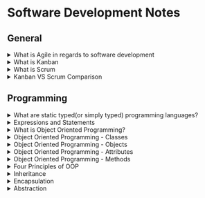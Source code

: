 # Software Development Notes

## General

<details>
    <summary>
        What is Agile in regards to software development
    </summary>
    <br>
    <blockquote>
        <p>
            <h5>
                <b>Summary:</b>
            </h5>
            Agile is a structured and iterative approach to project management and product development. It recognizes the volatility of product development, and provides a methodology for self-organizing teams to respond to change without going off the rails.
        </p>
        <br>
        <p>
            <h5>
                <b>More Information:</b>
            </h5>
            <h6>
                [<a href="https://www.atlassian.com/agile/kanban/kanban-vs-scrum">Atlassian</a>]
            </h6>
        </p>
        <p>
            When it comes to implementing <b>Agile</b> and <b>DevOps</b>, <b>kanban</b> and <b>scrum</b> provide different ways to do so.
        </P>
        <p>
            It's easy to point out the differences between scrum practices and kanban practices, but that's just at the <b>surface level</b>. 
            While the practices differ, the principles are largely the same. Both frameworks will help you build better products (and services) with fewer headaches. 
        </p>
        <p>
            <b>Agile</b> is a structured and iterative approach to project management and product development. It recognizes the volatility of product development, and provides a methodology for self-organizing teams to respond to change without going off the rails. 
        </p>
    </blockquote>
</details>

<details>
    <summary>
        What is Kanban
    </summary>
    <br>
    <blockquote>
        <p>
            <b>Kanban</b> is all about visualizing your work, limiting work in progress, and maximizing efficiency (or flow). Kanban teams focus on <b>reducing the time</b> a project takes (or user story) from start to finish. They do this by using a kanban board and continuously improving their flow of work. 
        </p>
        <p>
            Kanban helps visualize your work, limit work-in-progress (WIP) and quickly move work from "Doing" to "Done.".
            Kanban is great for teams that have lots of incoming requests that vary in priority and size. Whereas scrum processes require high control over what is in scope, kanban let’s you go with the flow. Let’s take a look at the same five considerations to help you decide.  
        </p>
        <p>
            <b>
                Kanban cadence
            </b>
            Kanban is based on a continuous workflow structure that keeps teams nimble and ready to adapt to changing priorities. Work items—represented by cards— are organized on a kanban board where they flow from one stage of the workflow(column) to the next. Common workflow stages are To Do, In Progress, In Review, Blocked, and Done. But that’s boring.
            The best part of kanban is making custom columns for how your team works. My team ships content, so our columns(simplified) go from Backlog, to Prioritized, to Outlines Ready, to Writing, Designing, Technical Review, and Shipped. Our board helped us learn that we ship about one piece of content per week, and where our bottlenecks are (looking at the Technical Review!).
        </p>
        <p>
            <b>
                Release methodology
            </b>
            In kanban, updates are released whenever they are ready, without a regular schedule or predetermined due dates.
            In theory, kanban does not prescribe a fixed time to deliver a task. If the task gets completed earlier (or later), it can be released as needed without having to wait for a release milestone like sprint review. 
        </p>
        <p>
            <b>
                Kanban roles
            </b>
            The whole team owns the kanban board. Some teams enlist an agile coach but, unlike scrum, there is no single “kanban master” who keeps everything running smoothly. It’s the collective responsibility of the entire team to collaborate on and deliver the tasks on the board.
        </p>
        <p>
            <b>
                Key metrics
            </b>
            Lead time and cycle time are important metrics for kanban teams. The deal with the average amount of time that it takes for a task to move from start to finish. Improving cycle times indicates the success of kanban teams.
            The Cumulative Flow Diagram (CFD) is another analytical tool used by kanban teams to understand the number of work items in each state. CFDs help identify specific bottlenecks that need to be resolved for better throughput.
            Another way to deal with bottlenecks is through Work In Progress (WIP) limits. A WIP limit caps the number of cards that can be in any one column at one time. When you reach your WIP limit, a tool like Jira Software caps that column, and the team swarms on those items to move them forward.
        </p>
        <p>
            <b>
                Change philosophy
            </b>
            A kanban workflow can change at any time. New work items can get added to the backlog and existing cards can get blocked or removed based on prioritization. Also, if the team capacity changes, WIP limit can be recalibrated and work items adjusted accordingly. It’s all about being flexible in kanban.
        </p>
    </blockquote>
</details>

<details>
    <summary>
        What is Scrum
    </summary>
    <br>
    <blockquote>
        <p>
            <b>Scrum</b> teams commit to completing an increment of work, which is potentially shippable, through set intervals called sprints. Their goal is to create learning loops to quickly gather and integrate customer feedback. Scrum teams <b>adopt specific roles, create special artifacts, and hold regular ceremonies</b> to keep things moving forward. Scrum is best defined in <b>The Scrum Guide</b>.
        </p>
        <p>
            With scrum, your team promises to ship some valuable increment of work by the end of each sprint. Scrum is built on empiricism, focusing on small increments of work that will help you learn from your customers and better inform what you do next. Here's how it breaks down: 
        </p>
        <p>
            <b>
                Scrum cadence:
            </b>
            Scrum moves fast, with sprints that usually last between one to four weeks, which have clear start and finish dates. The short time frame forces complex tasks to be split into smaller stories and help your team learn quickly. A key question is this: Can your team ship useable code that fast?
            Sprints are punctuated by sprint planning, sprint review, and retrospective meetings and peppered with daily scrum (standup) meetings. These scrum ceremonies are lightweight and run on a continuous basis.
        </p>
        <p>
            <b>
                Scrum roles:
            </b>
            Scrum has three clearly defined roles.
            <ul>
                <li>
                    The product owner advocates for the customer, manages the product backlog, and helps prioritize the work done by the development team.
                </li>
                <li>
                    The scrum master helps the team stay grounded in the scrum principles.
                </li>
                <li>
                    The development team chooses the work to be done, delivers increments, and demonstrates collective accountability.
                </li>
            </ul>  
            Who manages the scrum team? Well, nobody. Scrum teams are self-organizing and everyone is equal, despite having different responsibilities. The team is united by the goal of shipping value to customers.
        </p>
        <p>
            <b>
                Common metrics:
            </b>
            Scrum metrics are data points scrum teams can use to improve efficiency and effectiveness. They can inform decision-making and help teams become more efficient in planning and execution. During the sprint planning phase, teams can use metrics such as sprint goals, team velocity, team capacity, and type of work. During stand-ups, teams can also benefit from measuring progress towards sprint goals, reviewing a sprint burndown, understanding workload distribution, and more.
        </p>
        <p>
            <b>
                Change philosophy:
            </b>
            Teams strive to understand how much they can accomplish within their sprint time boundaries. They commit to its delivery within a sprint. However, scrum teams can receive customer feedback that encourages them to pivot and change the sprint to deliver the most customer value. During the sprint retrospective, scrum teams should discuss how to limit change in the future, as changes put the potentially shippable increment at risk. If a team frequently changes scope mid-sprint, it may signify work was selected that isn’t adequately understood. It could also mean the team has operational/unplannable work that interferes with the plan.
        </p>
    </blockquote>
</details>

<details>
    <summary>
        Kanban VS Scrum Comparison
    </summary>
    <br>
    <blockquote>
    <p>
        <ul>
            <li>
                Kanban is continuous, fluid and visualized process whereas Scrum is short and structured, where work is shipped during fixed intervals known as sprints.
            </li>
            <li>
                Kanban is less structured compared to other frameworks like Scrum.
            </li>
            <li>
                Kanban is more visualized way of managing the development process
            </li>
            <li>
                Kanban has fewer meetings and formal roles compared to other frameworks like Scrum.
            </li>
            <li>
                Scrum is suggested for larger team for better management, while Kanban is suggested for smalled developer teams.
            </li>
        </ul>
    </p>
    </blockquote>
</details>

## Programming

<details>
    <summary>
        What are static typed(or simply typed) programming languages?
    </summary>
    <br>
    <blockquote>
        <p>
            In static typed languages the variable type is know at compilation time instead of run time.
        </p>
        <p>
            Some examples of static programming languages:
        </p>
        <ul>
            <li>
                C
            </li>
            <li>
                C++
            </li>
            <li>
                Java
            </li>
        </ul>
    </blockquote>
</details>

<details>
    <summary>
        Expressions and Statements
    </summary>
    <br>
    <blockquote>
        <p>
            Expressions
        </p>
        <p>
            An expression is anything that results in a value(even if the value is None). Basically, any sequence of literals so, you can say that a string, integer, list, etc. are all expressions.
        </p>
        <p>
            Statements
        </p>
        <p>
            Statements are instructions executed by the interpreter like variable assignments, for loops and conditionals (if-else).
        </p>
    </blockquote>
</details>

<details>
    <summary>
        What is Object Oriented Programming?
    </summary>
    <br>
    <blockquote>
        <p>
            Object-Oriented Programming (OOP) is a programming paradigm in computer science that relies on the concept of classes and objects.It is used to structure a software program into simple, reusable pieces of code blueprints (usually called classes), which are used to create individual instances of objects. There are many object-oriented programming languages, including JavaScript, C++, Java, and Python.
        </p>
        <p>
            A class is an abstract blueprint that creates more specific, concrete objects. Classes often represent broad categories, like Car or Dog that share attributes. These classes define what attributes an instance of this type will have, like color, but not the value of those attributes for a specific object.
        </p>
        <p>
            Classes can also contain functions called methods that are available only to objects of that type. These functions are defined within the class and perform some action helpful to that specific object type.
        </p>
        <p>
            Class templates are used as a blueprint to create individual objects. These represent specific examples of the abstract class, like myCar or goldenRetriever. Each object can have unique values to the properties defined in the class.
        </p>
        <p>
            Benefits of OOP for software engineering
        </p>
        <p>
            <ul>
                <li>
                    OOP models complex things as reproducible, simple structures.
                </li>
                <li>
                    Reusable, OPP objects can be used across programs.
                </li>
                <li>
                    Polymorphism allows for class-specific behaviour.
                </li>
                <li>
                    Easier to debug, classes often contain all applicable information to them.
                </li>
                <li>
                    Securely protects sensitive information through encapsulation.
                </li>
            </ul>
        </p>
        <details>
            <summary>
                Source
            </summary>
            <blockquote>
                <a href="https://www.educative.io/blog/object-oriented-programming">educative.io - Object Oriented Programming</a>
            </blockquote>
        </details>
    </blockquote>
</details>

<details>
    <summary>
        Object Oriented Programming - Classes
    </summary>
    <br>
    <blockquote>
        <p>
            In a nutshell, classes are essentially user-defined data types. Classes are where we create a blueprint for the structure of methods and attributes. Individual objects are instantiated from this blueprint.
        </p>    
        <p>
            Classes contain fields for attributes and methods for behaviors. In our Dog class example, attributes include name & birthday, while methods include bark() and updateAttendance().
        </p>
    </blockquote>
</details>

<details>
    <summary>
        Object Oriented Programming - Objects
    </summary>
    <br>
    <blockquote>
        <p>
            Objects are, unsurprisingly, a huge part of OOP! Objects are instances of a class created with specific data.
        </p>    
    </blockquote>
</details>

<details>
    <summary>
        Object Oriented Programming - Attributes
    </summary>
    <br>
    <blockquote>
        <p>
            Attributes are the information that is stored. Attributes are defined in the Class template. When objects are instantiated, individual objects contain data stored in the Attributes field.
        </p>    
        <p>
            The state of an object is defined by the data in the object’s attributes fields. For example, a puppy and a dog might be treated differently at a pet camp. The birthday could define the state of an object and allow the software to handle dogs of different ages differently.
        </p>
    </blockquote>
</details>

<details>
    <summary>
        Object Oriented Programming - Methods
    </summary>
    <br>
    <blockquote>
        <p>
            Methods represent behaviors. Methods perform actions; methods might return information about an object or update an object’s data. The method’s code is defined in the class definition.
        </p>    
        <p>
            When individual objects are instantiated, these objects can call the methods defined in the class. In the code snippet below, the bark method is defined in the Dog class, and the bark() method is called on the Rufus object.
        </p>
        <p>
           Methods often modify, update or delete data. Methods don’t have to update data though. For example, the bark() method doesn’t update any data because barking doesn’t modify any of the attributes of the Dog class: name or birthday. 
        </p>
        <p>
            The updateAttendance() method adds a day the Dog attended the pet-sitting camp. The attendance attribute is important to keep track of for billing Owners at the end of the month.
        </p>
        <p>
            Methods are how programmers promote reusability and keep functionality encapsulated inside an object. This reusability is a great benefit when debugging. If there’s an error, there’s only one place to find it and fix it instead of many.
        </p>
        <p>
            The underscore in _attendance denotes that the variable is protected and shouldn’t be modified directly. The updateAttendance() method changes _attendance.
        </p>
    </blockquote>
</details>

<details>
    <summary>
        Four Principles of OOP
    </summary>
    <br>
    <blockquote>
        <p>
            The four pillars of object-oriented programming are:
        </p>
        <ul>
            <li>
                <b>Inheritance:</b> child classes inherit data and behaviours from the parent class.
            </li>
            <li>
                <b>Encapsulation:</b> containing information in an object, exposing only selected information.
            </li>
            <li>
                <b>Abstraction:</b> only exposing high-level public methods for accessing an object.
            </li>
            <li>
                <b>Polymorphism:</b> many methods can do the same task.
            </li>
        </ul>
    </blockquote>
</details>

<details>
    <summary>
        Inheritance
    </summary>
    <br>
    <blockquote>
        <p>
            Inheritance allows classes to inherit features of other classes. Put another way, parent classes extend attributes and behaviors to child classes. Inheritance supports reusability.
        </p>
        <p>
            If basic attributes and behaviors are defined in a parent class, child classes can be created, extending the functionality of the parent class and adding additional attributes and behaviors.
        </p>
        <p>
            For example, herding dogs have the unique ability to herd animals. In other words, all herding dogs are dogs, but not all dogs are herding dogs. We represent this difference by creating a child class HerdingDog from the parent class Dog, and then adding the unique herd() behavior.
        </p>
        <p>
            The benefits of inheritance are programs can create a generic parent class and then create more specific child classes as needed. This simplifies programming because instead of recreating the structure of the Dog class multiple times, child classes automatically gain access to functionalities within their parent class.
        </p>
        <blockquote>
            <b>Note:</b> Parent classes are also known as superclasses or base classes. The child class can also be called a subclass, derived class, or extended class.
        </blockquote>
        <p>
            In JavaScript, inheritance is also known as prototyping. A prototype object is a template for another object to inherit properties and behaviors. There can be multiple prototype object templates, creating a prototype chain.
            This is the same concept as the parent/child inheritance. Inheritance is from parent to child. In our example, all three dogs can bark, but only Maisel and Fluffy can herd.
            The herd() method is defined in the child HerdingDog class, so the two objects, Maisel and Fluffy, instantiated from the HerdingDog class have access to the herd() method.
            Rufus is an object instantiated from the parent class Dog, so Rufus only has access to the bark() method.
        </p>
    </blockquote>
</details>

<details>
    <summary>
        Encapsulation
    </summary>
    <br>
    <blockquote>
        <p>
            Encapsulation means containing all important information inside an object, and only exposing selected information to the outside world. Attributes and behaviors are defined by code inside the class template.
            Then, when an object is instantiated from the class, the data and methods are encapsulated in that object. Encapsulation hides the internal software code implementation inside a class and hides the internal data of inside objects.
        </p>
        <p>
            Encapsulation requires defining some fields as private and some as public.
        </p>
        <ul>
            <li>
                Private/Internal Interface: methods and properties accessible from other methods of the same class.
            </li>
            <li>
                Public / External Interface: methods and properties accessible from outside the class.
            </li>
        </ul>
        <p>
            Encapsulation adds security. Attributes and methods can be set to private, so they can’t be accessed outside the class. To get information about data in an object, public methods & properties are used to access or update data.
        </p>
        <blockquote>
            This adds a layer of security where the developer chooses what data can be seen on an object by exposing that data through public methods in the class definition.
        </blockquote>
        <p>
            Within classes, most programming languages have public, protected, and private sections. The public section is the limited selection of methods accessible from the outside world or other classes within the program. Protected is only accessible to child classes.
            Private code can only be accessed from within that class. To go back to our dog/owner example, encapsulation is ideal so owners can’t access private information about other people’s dogs.
        </p>
        <blockquote>
            <b>Note:</b> JavaScript has private and protected properties and methods. Protected Fields are prefixed with a _; private fields are prefixed with a #. Protected fields are inherited. Private ones aren’t.
        </blockquote>
        <p>
            Encapsulating & updating data: Since methods can also update an object’s data, the developer controls what values can be changed through public methods.
            This allows us to hide important information that should not be changed from phishing and the more likely scenario of other developers mistakenly changing important data.
        </p>
        <p>
            Instead, developers create public methods that allow other developers to call methods on an object. Ideally, these public methods come with documentation for external developers.
            The benefits of encapsulation are summarized here:
        </p>
        <ul>
            <li>
                <b>Adds security</b>: Only public methods and attributes are accessible from the outside
            </li>
            <li>
                <b>Protects against common mistakes:</b> Only public fields & methods are accessible, so developers don’t accidentally change something dangerous
            </li>
            <li>
                <b>Protects IP:</b> Code is hidden in a class; only public methods are accessible by the outside developers
            </li>
            <li>
                <b>Supportable:</b> Most code undergoes updates and improvements
            </li>
            <li>
                <b>Hides complexity:</b> No one can see what’s behind the object’s curtain!
            </li>
        </ul>
    </blockquote>
</details>

<details>
    <summary>
        Abstraction
    </summary>
    <br>
    <blockquote>
        <p>
            Abstraction is an extension of encapsulation that uses classes and objects, which contain data and code, to hide the internal details of a program from its users. This is done by creating a layer of abstraction between the user and the more complex source code, which helps protect sensitive information stored within the source code.
        </p>
        <ul>
            <li>
                Reduces complexity and improves code readability
            </li>
            <li>
                Facilitates code reuse and organization
            </li>
            <li>
                Data hiding improves data security by hiding sensitive details from users
            </li>
            <li>
                Enhances productivity by abstracting away low-level details
            </li>
        </ul>
        <p>
            Abstraction can also be explained using cars. Think of how a driver operates a vehicle using only the car’s dashboard.
            A driver uses the car’s steering wheel, accelerator, and brake pedals to control the vehicle. The driver does not have to worry about how the engine works or what parts are used for each movement. This is an abstraction – only the important aspects necessary for a driver to use the car are visible.
            Similarly, data abstraction allows developers to work with complex information without worrying about its inner workings. In this way, it helps to improve code quality and readability.
        </p>
        <p>
            Abstraction also serves an important security role. By only displaying selected pieces of data and only allowing data to be accessed through classes and modified through methods, we protect the data from exposure. To continue with the car example, you wouldn’t want an open gas tank while driving a car.
        </p>
        <p>
            The benefits of abstraction are summarized below:
        </p>
        <ul>
            <li>
                Simple, high-level user interfaces
            </li>
            <li>
                Complex code is hidden
            </li>
            <li>
                Security
            </li>
            <li>
                Easier software maintenance
            </li>
            <li>
                Code updates rarely change the abstraction 
            </li>
        </ul>
    </blockquote>
</details>